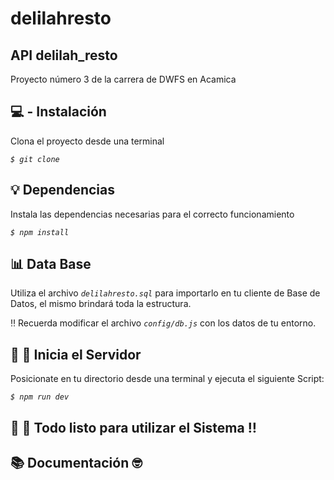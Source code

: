 # delilahresto

## API delilah_resto 
Proyecto número 3 de la carrera de DWFS en Acamica



## :computer: - Instalación
Clona el proyecto desde una terminal

*`$ git clone`*



## :bulb: Dependencias
Instala las dependencias necesarias para el correcto funcionamiento

*`$ npm install`*



## :bar_chart: Data Base
Utiliza el archivo *`delilahresto.sql`* para importarlo en tu cliente de Base de Datos,  el mismo
brindará toda la estructura.

:bangbang: Recuerda modificar el archivo *`config/db.js`* con los datos de tu entorno.



## :rocket: :rocket: Inicia el Servidor
Posicionate en tu directorio desde una terminal y ejecuta el siguiente Script:

*`$ npm run dev`*



## :checkered_flag: :checkered_flag: Todo listo para utilizar el Sistema :bangbang:



## :books: Documentación  :nerd_face:
